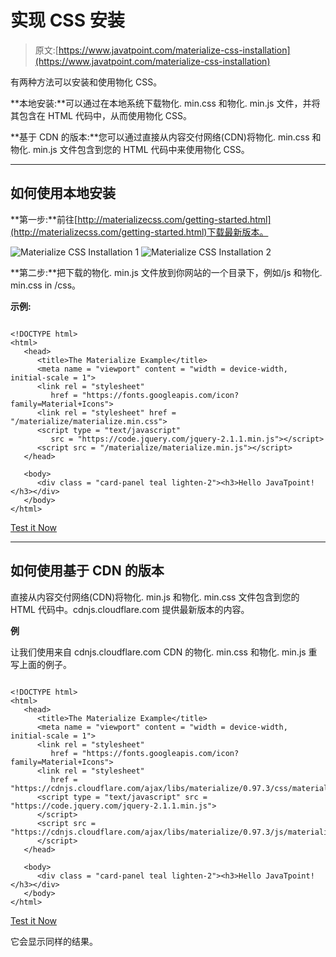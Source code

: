 # 实现 CSS 安装

> 原文:[https://www.javatpoint.com/materialize-css-installation](https://www.javatpoint.com/materialize-css-installation)

有两种方法可以安装和使用物化 CSS。

**本地安装:**可以通过在本地系统下载物化. min.css 和物化. min.js 文件，并将其包含在 HTML 代码中，从而使用物化 CSS。

**基于 CDN 的版本:**您可以通过直接从内容交付网络(CDN)将物化. min.css 和物化. min.js 文件包含到您的 HTML 代码中来使用物化 CSS。

* * *

## 如何使用本地安装

**第一步:**前往[http://materializecss.com/getting-started.html](http://materializecss.com/getting-started.html)下载最新版本。

![Materialize CSS Installation 1](../Images/3040c6633559fd97a4a995aa8018f9e4.png)
![Materialize CSS Installation 2](../Images/ef3297f3d65b520f07b6db18363ddfc9.png)

**第二步:**把下载的物化. min.js 文件放到你网站的一个目录下，例如/js 和物化. min.css in /css。

**示例:**

```

<!DOCTYPE html>
<html>
   <head>
      <title>The Materialize Example</title>
      <meta name = "viewport" content = "width = device-width, initial-scale = 1">      
      <link rel = "stylesheet"
         href = "https://fonts.googleapis.com/icon?family=Material+Icons">
      <link rel = "stylesheet" href = "/materialize/materialize.min.css">
      <script type = "text/javascript"
         src = "https://code.jquery.com/jquery-2.1.1.min.js"></script>           
      <script src = "/materialize/materialize.min.js"></script>             
   </head>

   <body>
      <div class = "card-panel teal lighten-2"><h3>Hello JavaTpoint!</h3></div>
   </body>
</html>

```

[Test it Now](https://www.javatpoint.com/oprweb/test.jsp?filename=materializecssinstallation1)

* * *

## 如何使用基于 CDN 的版本

直接从内容交付网络(CDN)将物化. min.js 和物化. min.css 文件包含到您的 HTML 代码中。cdnjs.cloudflare.com 提供最新版本的内容。

**例**

让我们使用来自 cdnjs.cloudflare.com CDN 的物化. min.css 和物化. min.js 重写上面的例子。

```

<!DOCTYPE html>
<html>
   <head>
      <title>The Materialize Example</title>
      <meta name = "viewport" content = "width = device-width, initial-scale = 1">      
      <link rel = "stylesheet"
         href = "https://fonts.googleapis.com/icon?family=Material+Icons">
      <link rel = "stylesheet"
         href = "https://cdnjs.cloudflare.com/ajax/libs/materialize/0.97.3/css/materialize.min.css">
      <script type = "text/javascript" src = "https://code.jquery.com/jquery-2.1.1.min.js">
      </script>           
      <script src = "https://cdnjs.cloudflare.com/ajax/libs/materialize/0.97.3/js/materialize.min.js">
      </script>             
   </head>

   <body>
      <div class = "card-panel teal lighten-2"><h3>Hello JavaTpoint!</h3></div>
   </body>
</html>

```

[Test it Now](https://www.javatpoint.com/oprweb/test.jsp?filename=materializecssinstallation2)

它会显示同样的结果。